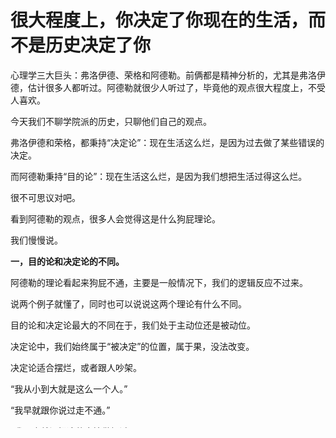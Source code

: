 # 很大程度上，你决定了你现在的生活，而不是历史决定了你

心理学三大巨头：弗洛伊德、荣格和阿德勒。前俩都是精神分析的，尤其是弗洛伊德，估计很多人都听过。阿德勒就很少人听过了，毕竟他的观点很大程度上，不受人喜欢。

今天我们不聊学院派的历史，只聊他们自己的观点。

弗洛伊德和荣格，都秉持“决定论”：现在生活这么烂，是因为过去做了某些错误的决定。

而阿德勒秉持“目的论”：现在生活这么烂，是因为我们想把生活过得这么烂。

很不可思议对吧。

看到阿德勒的观点，很多人会觉得这是什么狗屁理论。

我们慢慢说。

**一，目的论和决定论的不同。**

阿德勒的理论看起来狗屁不通，主要是一般情况下，我们的逻辑反应不过来。

说两个例子就懂了，同时也可以说说这两个理论有什么不同。

目的论和决定论最大的不同在于，我们处于主动位还是被动位。

决定论中，我们始终属于“被决定”的位置，属于果，没法改变。

决定论适合摆烂，或者跟人吵架。

“我从小到大就是这么一个人。”

“我早就跟你说过走不通。”

“我一直就没把这件事情做好过。”

你看，所有的事情都是“没办法”，这都是过去的惯性扑到我们脸上来了。

我没法改变。

所以决定论非常适合用来逃避——我什么都做不了。

目的论则逼人直面现实。

“我从小到大就是这么一个人。”——你说出这句话，是因为你不想去改变，而不是你不能去改变。

“我早就跟你说过走不通。”——你说出这句话，是因为你想自证预言，从而证明自己是对的，后者比“能不能走通”这件事情，对你而言更重要。

“我一直就没把这件事情做好过。”——你说出这句话，是因为你不想再继续去尝试，你害怕再受到伤害。

你看，这一切不都是因为我们想达成某种目的吗，并非是因为历史那么死板替我们决定了一切对吧？

所以为什么阿德勒不受人喜欢，因为这个理论把责任绑死了，绑定在说话人的身上了。

没办法逃避。

既然我是主动位，不是被动的，那我逃避了，责任就在我了，被动的话我还有借口可以狡辩。

**二，谁的理论更好？**

没有谁的理论更好。

更准确地说，精神分析和个体心理的这两个理论，处于一条线的两个极端。

决定论认为一切都是客观的，我们没办法改变，我们都是自己潜意识的奴隶，完全放弃了主观能动性。

目的论则过于强调主观能动性，就好像我们信心满满想要让太阳从西边升起来，我们就真的能办到一样。

我们都知道看待世界大体分为“唯物主义”和“唯心主义”，前者不以人的意志而转移，后者已经被马克思主义批判得体无完肤了。

实际上唯心主义没有这么肤浅，但是这都是后面该聊的东西了，先不展开了。

阿德勒的观点就有些过于唯心。

**三，所以我们应该怎么做？**

静下来，仔细想想。

当我们觉得某些事情非常困难，想要放弃、摆烂，不想努力，这种情形出现的时候，冷静下来，仔细思考。

其中有多少客观原因是我没办法去掌控的？

比如调剂，比如自然灾害、社会舆论、车祸、意外什么的。

其中又有多少，是我主观地想要放弃的？

是这件事情真的很困难，还是我“感觉到”困难而不想努力？还是因为麻烦、不喜欢、要跟讨厌的人接触、自己无法掌控？

分清主观客观。

客观的既然我们没办法掌控，那就不去管了。心有余力的时候，可以稍微试试去施加影响，看看能不能把客观的东西往想要的结果上带一带，实在不行那就算了。谁也不能让太阳原地爆炸对不对。

主观的东西，如果能克服，自然最好，如果不能克服，放弃也不失为一种好选择。当然，前提条件是这件事情有选择的余地，或者能接受放弃的代价。如果没有选择的余地，那就只能硬着头皮去搞了。

苦难就是苦难，没什么值得歌颂的。值得歌颂的，是挑战苦难并取得了胜利的人，无论主动还是被迫。而那些失败了的人，我们也不要去笑话，谁能保证他们就不是明天的我们呢。

很大程度上，你决定了你现在的生活，至少在一定程度上，在主观的方面。

而不是历史决定了现在的你，给人感觉完全处于被动的境地。不是这样的。

想要越过越好，也就是生活中“客观”和“主观”方面，尽量提高我们能够决定的“主观”的占比。

也就是“选择权”。



南国微雪 Miyuki

2025 年 9 月 11 日
